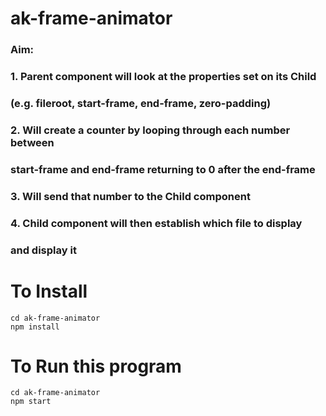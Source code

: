 # ak-frame-animator

### Aim:
### 1.  Parent component will look at the properties set on its Child
### 	(e.g. fileroot, start-frame, end-frame, zero-padding)
### 2.	Will create a counter by looping through each number between 
###		start-frame and end-frame returning to 0 after the end-frame
### 3.	Will send that number to the Child component
### 4.	Child component will then establish which file to display
###		and display it

# To Install

    cd ak-frame-animator
    npm install


# To Run this program

	cd ak-frame-animator
	npm start

